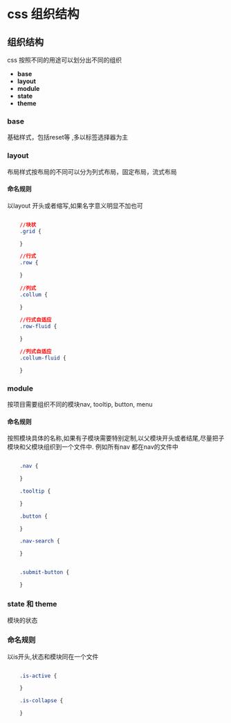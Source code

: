 # css 组织结构

## 组织结构

css 按照不同的用途可以划分出不同的组织

- **base**
- **layout**
- **module**
- **state**
- **theme**

### base

基础样式，包括reset等 ,多以标签选择器为主



### layout

布局样式按布局的不同可以分为列式布局，固定布局，流式布局

#### 命名规则
以layout 开头或者缩写,如果名字意义明显不加也可

```css

    //块状
    .grid {

    }

    //行式
    .row {

    }
    
    //列式
    .collum {

    }
    
    //行式自适应
    .row-fluid {

    }

    //列式自适应
    .collum-fluid {

    }

```

### module

按项目需要组织不同的模块nav, tooltip, button, menu


#### 命名规则

按照模块具体的名称,如果有子模块需要特别定制,以父模块开头或者结尾,尽量把子模块和父模块组织到一个文件中.
例如所有nav 都在nav的文件中

```css

    .nav {

    }

    .tooltip {

    }

    .button {

    }

    .nav-search {

    }


    .submit-button {

    }

```

### state 和 theme 

模块的状态

### 命名规则

以is开头,状态和模块同在一个文件

```css

    .is-active {

    }

    .is-collapse {

    }

```
